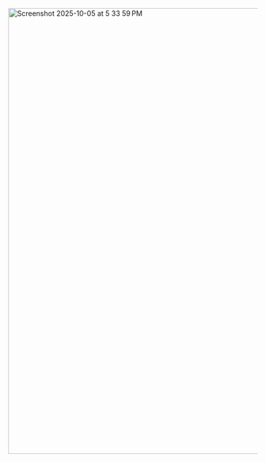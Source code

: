 <img width="1440" height="900" alt="Screenshot 2025-10-05 at 5 33 59 PM" src="https://github.com/user-attachments/assets/6f13b928-a050-48ab-8075-a4d844392b59" />
